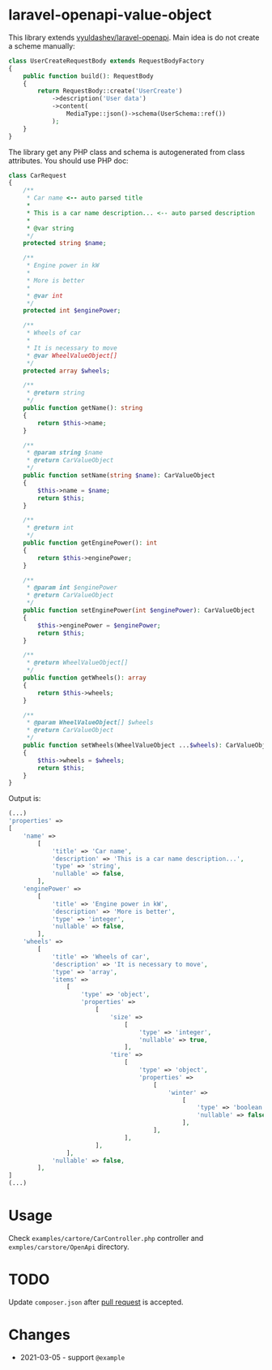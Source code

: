 # laravel-openapi-value-object

This library extends [vyuldashev/laravel-openapi](https://github.com/vyuldashev/laravel-openapi). Main idea is do not
create a scheme manually:

```php
class UserCreateRequestBody extends RequestBodyFactory
{
    public function build(): RequestBody
    {
        return RequestBody::create('UserCreate')
            ->description('User data')
            ->content(
                MediaType::json()->schema(UserSchema::ref())
            );
    }
}
```

The library get any PHP class and schema is autogenerated from class attributes. You should use PHP doc:

```php
class CarRequest
{
	/**
	 * Car name <-- auto parsed title
	 *
	 * This is a car name description... <-- auto parsed description 
	 *
	 * @var string
	 */
	protected string $name;

	/**
	 * Engine power in kW
	 *
	 * More is better
	 *
	 * @var int
	 */
	protected int $enginePower;

	/**
	 * Wheels of car
	 *
	 * It is necessary to move
	 * @var WheelValueObject[]
	 */
	protected array $wheels;

	/**
	 * @return string
	 */
	public function getName(): string
	{
		return $this->name;
	}

	/**
	 * @param string $name
	 * @return CarValueObject
	 */
	public function setName(string $name): CarValueObject
	{
		$this->name = $name;
		return $this;
	}

	/**
	 * @return int
	 */
	public function getEnginePower(): int
	{
		return $this->enginePower;
	}

	/**
	 * @param int $enginePower
	 * @return CarValueObject
	 */
	public function setEnginePower(int $enginePower): CarValueObject
	{
		$this->enginePower = $enginePower;
		return $this;
	}

	/**
	 * @return WheelValueObject[]
	 */
	public function getWheels(): array
	{
		return $this->wheels;
	}

	/**
	 * @param WheelValueObject[] $wheels
	 * @return CarValueObject
	 */
	public function setWheels(WheelValueObject ...$wheels): CarValueObject
	{
		$this->wheels = $wheels;
		return $this;
	}
}
```

Output is:

```php
(...)
'properties' =>
[
    'name' =>
        [
            'title' => 'Car name',
            'description' => 'This is a car name description...',
            'type' => 'string',
            'nullable' => false,
        ],
    'enginePower' =>
        [
            'title' => 'Engine power in kW',
            'description' => 'More is better',
            'type' => 'integer',
            'nullable' => false,
        ],
    'wheels' =>
        [
            'title' => 'Wheels of car',
            'description' => 'It is necessary to move',
            'type' => 'array',
            'items' =>
                [
                    'type' => 'object',
                    'properties' =>
                        [
                            'size' =>
                                [
                                    'type' => 'integer',
                                    'nullable' => true,
                                ],
                            'tire' =>
                                [
                                    'type' => 'object',
                                    'properties' =>
                                        [
                                            'winter' =>
                                                [
                                                    'type' => 'boolean',
                                                    'nullable' => false,
                                                ],
                                        ],
                                ],
                        ],
                ],
            'nullable' => false,
        ],
]
(...)
```

# Usage

Check `examples/cartore/CarController.php` controller and `exmples/carstore/OpenApi` directory.

# TODO

Update `composer.json` after [pull request](https://github.com/vyuldashev/laravel-openapi/pull/37) is accepted.

# Changes

- 2021-03-05 - support `@example`
